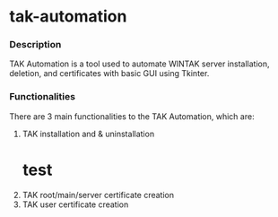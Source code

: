 # tak-automation

### Description
TAK Automation is a tool used to automate WINTAK server installation, deletion, and certificates with basic GUI using Tkinter.

### Functionalities
There are 3 main functionalities to the TAK Automation, which are:
1. TAK installation and & uninstallation
   # test
3. TAK root/main/server certificate creation
4. TAK user certificate creation

